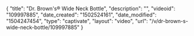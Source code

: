 {
    "title": "Dr. Brown's&reg;  Wide Neck Bottle",
    "description": "",
    "videoid": "109997885",
    "date_created": "1502524161",
    "date_modified": "1504247454",
    "type": "captivate",
    "layout": "video",
    "url": "\/v\/dr-brown-s-wide-neck-bottle\/109997885"
}